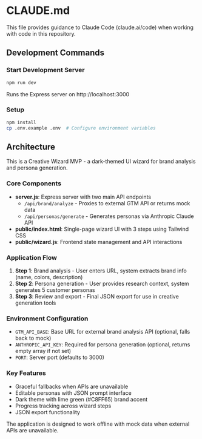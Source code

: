 # CLAUDE.md

This file provides guidance to Claude Code (claude.ai/code) when working with code in this repository.

## Development Commands

### Start Development Server
```bash
npm run dev
```
Runs the Express server on http://localhost:3000

### Setup
```bash
npm install
cp .env.example .env  # Configure environment variables
```

## Architecture

This is a Creative Wizard MVP - a dark-themed UI wizard for brand analysis and persona generation.

### Core Components
- **server.js**: Express server with two main API endpoints
  - `/api/brand/analyze` - Proxies to external GTM API or returns mock data
  - `/api/personas/generate` - Generates personas via Anthropic Claude API
- **public/index.html**: Single-page wizard UI with 3 steps using Tailwind CSS
- **public/wizard.js**: Frontend state management and API interactions

### Application Flow
1. **Step 1**: Brand analysis - User enters URL, system extracts brand info (name, colors, description)
2. **Step 2**: Persona generation - User provides research context, system generates 5 customer personas
3. **Step 3**: Review and export - Final JSON export for use in creative generation tools

### Environment Configuration
- `GTM_API_BASE`: Base URL for external brand analysis API (optional, falls back to mock)
- `ANTHROPIC_API_KEY`: Required for persona generation (optional, returns empty array if not set)
- `PORT`: Server port (defaults to 3000)

### Key Features
- Graceful fallbacks when APIs are unavailable
- Editable personas with JSON prompt interface
- Dark theme with lime green (#C8FF65) brand accent
- Progress tracking across wizard steps
- JSON export functionality

The application is designed to work offline with mock data when external APIs are unavailable.